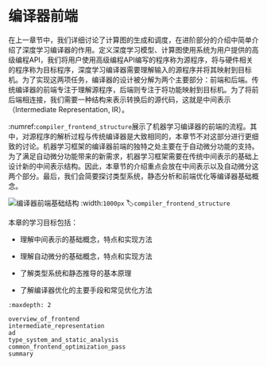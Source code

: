# 编译器前端
在上一章节中，我们详细讨论了计算图的生成和调度，在进阶部分的介绍中简单介绍了深度学习编译器的作用。定义深度学习模型、计算图使用系统为用户提供的高级编程API，我们将用户使用高级编程API编写的程序称为源程序，将与硬件相关的程序称为目标程序，深度学习编译器需要理解输入的源程序并将其映射到目标机。为了实现这两项任务，编译器的设计被分解为两个主要部分：前端和后端。传统编译器的前端专注于理解源程序，后端则专注于将功能映射到目标机。为了将前后端相连接，我们需要一种结构来表示转换后的源代码，这就是中间表示（Intermediate
Representation, IR）。

:numref:`compiler_frontend_structure`展示了机器学习编译器的前端的流程。其中，对源程序的解析过程与传统编译器是大致相同的，本章节不对这部分进行更细致的讨论。机器学习框架的编译器前端的独特之处主要在于自动微分功能的支持。为了满足自动微分功能带来的新需求，机器学习框架需要在传统中间表示的基础上设计新的中间表示结构。因此，本章节的介绍重点会放在中间表示以及自动微分这两个部分。最后，我们会简要探讨类型系统，静态分析和前端优化等编译器基础概念。

![编译器前端基础结构](../img/ch04/编译器前端基础架构.svg)
:width:`1000px`
:label:`compiler_frontend_structure`

本章的学习目标包括：

-   理解中间表示的基础概念，特点和实现方法

-   理解自动微分的基础概念，特点和实现方法

-   了解类型系统和静态推导的基本原理

-   了解编译器优化的主要手段和常见优化方法


```toc
:maxdepth: 2

overview_of_frontend
intermediate_representation
ad
type_system_and_static_analysis
common_frontend_optimization_pass
summary
```
